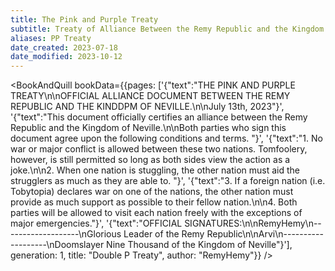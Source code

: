 ```yaml
---
title: The Pink and Purple Treaty
subtitle: Treaty of Alliance Between the Remy Republic and the Kingdom of Neville
aliases: PP Treaty
date_created: 2023-07-18
date_modified: 2023-10-12
---
```


<BookAndQuill bookData={{pages: ['{"text":"THE PINK AND PURPLE TREATY\\n\\nOFFICIAL ALLIANCE DOCUMENT BETWEEN THE REMY REPUBLIC AND THE KINDDPM OF NEVILLE.\\n\\nJuly 13th, 2023"}', '{"text":"This document officially certifies an alliance between the Remy Republic and the Kingdom of Neville.\\n\\nBoth parties who sign this document agree upon the following conditions and terms. "}', '{"text":"1. No war or major conflict is allowed between these two nations. Tomfoolery, however, is still permitted so long as both sides view the action as a joke.\\n\\n2. When one nation is stuggling, the other nation must aid the strugglers as much as they are able to. "}', '{"text":"3. If a foreign nation (i.e. Tobytopia) declares war on one of the nations, the other nation must provide as much support as possible to their fellow nation.\\n\\n4. Both parties will be allowed to visit each nation freely with the exceptions of major emergencies."}', '{"text":"OFFICIAL SIGNATURES:\\n\\nRemyHemy\\n-------------------\\nGlorious Leader of the Remy Republic\\n\\nArvi\\n-------------------\\nDoomslayer Nine Thousand of the Kingdom of Neville"}'], generation: 1, title: "Double P Treaty", author: "RemyHemy"}} />